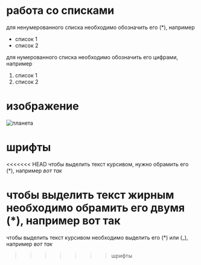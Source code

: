 # работа со списками
для ненумерованного списка необходимо обозначить его (*), например
* список 1
* список 2

для нумерованного списка необходимо обозначить его цифрами, например
1. список 1
2. список 2

# изображение

![планета](original_planeti.jpg)

# шрифты

<<<<<<< HEAD
чтобы выделить текст курсивом, нужно обрамить его (*), например *вот так*

чтобы выделить текст жирным необходимо обрамить его двумя (*), например **вот так**
=======
чтобы выделить текст курсивом необходимо выделить его (*) или (_), например _вот так_
>>>>>>> шрифты
